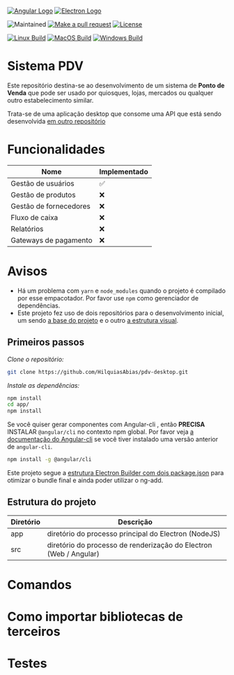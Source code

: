 [![Angular Logo](https://www.vectorlogo.zone/logos/angular/angular-icon.svg)](https://angular.io/) [![Electron Logo](https://www.vectorlogo.zone/logos/electronjs/electronjs-icon.svg)](https://electronjs.org/)

![Maintained][maintained-badge]
[![Make a pull request][prs-badge]][prs]
[![License][license-badge]](LICENSE.md)

[![Linux Build][linux-build-badge]][linux-build]
[![MacOS Build][macos-build-badge]][macos-build]
[![Windows Build][windows-build-badge]][windows-build]

# Sistema PDV
Este repositório destina-se ao desenvolvimento de um sistema de **Ponto de Venda** que pode ser usado por quiosques, lojas, mercados ou qualquer outro estabelecimento similar.

Trata-se de uma aplicação desktop que consome uma API que está sendo desenvolvida [em outro repositório](https://github.com/HilquiasAbias/pdv-api)

# Funcionalidades

  | Nome       | Implementado |
  |---------------|---------------------------|
  | Gestão de usuários | :white_check_mark:  |
  | Gestão de produtos | :x:  |
  | Gestão de fornecedores | :x:  |
  | Fluxo de caixa | :x:  |
  | Relatórios | :x:  |
  | Gateways de pagamento | :x:  |
  
# Avisos
- Há um problema com `yarn` e `node_modules` quando o projeto é compilado por esse empacotador. Por favor use `npm` como gerenciador de dependências.
- Este projeto fez uso de dois repositórios para o desenvolvimento inicial, um sendo [a base do projeto](https://github.com/maximegris/angular-electron) e o outro [a estrutura visual](https://github.com/primefaces/sakai-ng).

## Primeiros passos

*Clone o repositório:*

``` bash
git clone https://github.com/HilquiasAbias/pdv-desktop.git
```

*Instale as dependências:*

``` bash
npm install
cd app/
npm install
```

Se você quiser gerar componentes com Angular-cli , então **PRECISA** INSTALAR `@angular/cli` no contexto npm global.
Por favor veja [a documentação do Angular-cli](https://github.com/angular/angular-cli) se você tiver instalado uma versão anterior de `angular-cli`.

``` bash
npm install -g @angular/cli
```



Este projeto segue a [estrutura Electron Builder com dois package.json](https://www.electron.build/tutorials/two-package-structure) para otimizar o bundle final e ainda poder utilizar o ng-add.

## Estrutura do projeto

| Diretório | Descrição                                      |
|--------|--------------------------------------------------|
| app    | diretório do processo principal do Electron (NodeJS)            |
| src    | diretório do processo de renderização do Electron (Web / Angular) |

# Comandos

# Como importar bibliotecas de terceiros

# Testes

[maintained-badge]: https://img.shields.io/badge/maintained-yes-brightgreen
[license-badge]: https://img.shields.io/badge/license-MIT-blue.svg
[license]: https://github.com/maximegris/angular-electron/blob/main/LICENSE.md
[prs-badge]: https://img.shields.io/badge/PRs-welcome-red.svg
[prs]: http://makeapullrequest.com

[linux-build-badge]: https://github.com/maximegris/angular-electron/workflows/Linux%20Build/badge.svg
[linux-build]: https://github.com/maximegris/angular-electron/actions?query=workflow%3A%22Linux+Build%22
[macos-build-badge]: https://github.com/maximegris/angular-electron/workflows/MacOS%20Build/badge.svg
[macos-build]: https://github.com/maximegris/angular-electron/actions?query=workflow%3A%22MacOS+Build%22
[windows-build-badge]: https://github.com/maximegris/angular-electron/workflows/Windows%20Build/badge.svg
[windows-build]: https://github.com/maximegris/angular-electron/actions?query=workflow%3A%22Windows+Build%22

